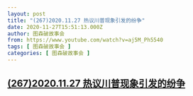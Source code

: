 ```yaml
---
layout: post
title: "(267)2020.11.27 热议川普现象引发的纷争"
date: 2020-11-27T15:51:13.000Z
author: 图森破故事会
from: https://www.youtube.com/watch?v=aj5M_Ph5540
tags: [ 图森破故事会 ]
categories: [ 图森破故事会 ]
---
```

<!--1606492273000-->
[(267)2020.11.27 热议川普现象引发的纷争](https://www.youtube.com/watch?v=aj5M_Ph5540)
------

<div>

</div>
